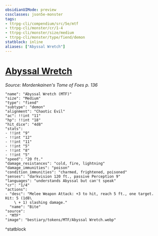 ```yaml
---
obsidianUIMode: preview
cssclasses: json5e-monster
tags:
- ttrpg-cli/compendium/src/5e/mtf
- ttrpg-cli/monster/cr/1-4
- ttrpg-cli/monster/size/medium
- ttrpg-cli/monster/type/fiend/demon
statblock: inline
aliases: ["Abyssal Wretch"]
---
```

# [Abyssal Wretch](3-Compendium\CLI\bestiary\fiend/abyssal-wretch-mtf.md)
*Source: Mordenkainen's Tome of Foes p. 136*  

```statblock
"name": "Abyssal Wretch (MTF)"
"size": "Medium"
"type": "fiend"
"subtype": "demon"
"alignment": "Chaotic Evil"
"ac": !!int "11"
"hp": !!int "18"
"hit_dice": "4d8"
"stats":
- !!int "9"
- !!int "12"
- !!int "11"
- !!int "5"
- !!int "8"
- !!int "5"
"speed": "20 ft."
"damage_resistances": "cold, fire, lightning"
"damage_immunities": "poison"
"condition_immunities": "charmed, frightened, poisoned"
"senses": "darkvision 120 ft., passive Perception 9"
"languages": "understands Abyssal but can't speak"
"cr": "1/4"
"actions":
- "desc": "Melee Weapon Attack: +3 to hit, reach 5 ft., one target. Hit: 5 (1d8\
    \ + 1) slashing damage."
  "name": "Bite"
"source":
- "MTF"
"image": "bestiary/tokens/MTF/Abyssal Wretch.webp"
```
^statblock